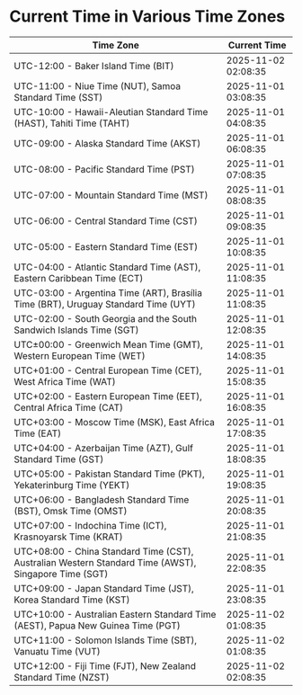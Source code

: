 # Current Time in Various Time Zones

| Time Zone | Current Time |
|-----------|--------------|
| UTC-12:00 - Baker Island Time (BIT) | 2025-11-02 02:08:35 |
| UTC-11:00 - Niue Time (NUT), Samoa Standard Time (SST) | 2025-11-01 03:08:35 |
| UTC-10:00 - Hawaii-Aleutian Standard Time (HAST), Tahiti Time (TAHT) | 2025-11-01 04:08:35 |
| UTC-09:00 - Alaska Standard Time (AKST) | 2025-11-01 06:08:35 |
| UTC-08:00 - Pacific Standard Time (PST) | 2025-11-01 07:08:35 |
| UTC-07:00 - Mountain Standard Time (MST) | 2025-11-01 08:08:35 |
| UTC-06:00 - Central Standard Time (CST) | 2025-11-01 09:08:35 |
| UTC-05:00 - Eastern Standard Time (EST) | 2025-11-01 10:08:35 |
| UTC-04:00 - Atlantic Standard Time (AST), Eastern Caribbean Time (ECT) | 2025-11-01 11:08:35 |
| UTC-03:00 - Argentina Time (ART), Brasília Time (BRT), Uruguay Standard Time (UYT) | 2025-11-01 11:08:35 |
| UTC-02:00 - South Georgia and the South Sandwich Islands Time (SGT) | 2025-11-01 12:08:35 |
| UTC±00:00 - Greenwich Mean Time (GMT), Western European Time (WET) | 2025-11-01 14:08:35 |
| UTC+01:00 - Central European Time (CET), West Africa Time (WAT) | 2025-11-01 15:08:35 |
| UTC+02:00 - Eastern European Time (EET), Central Africa Time (CAT) | 2025-11-01 16:08:35 |
| UTC+03:00 - Moscow Time (MSK), East Africa Time (EAT) | 2025-11-01 17:08:35 |
| UTC+04:00 - Azerbaijan Time (AZT), Gulf Standard Time (GST) | 2025-11-01 18:08:35 |
| UTC+05:00 - Pakistan Standard Time (PKT), Yekaterinburg Time (YEKT) | 2025-11-01 19:08:35 |
| UTC+06:00 - Bangladesh Standard Time (BST), Omsk Time (OMST) | 2025-11-01 20:08:35 |
| UTC+07:00 - Indochina Time (ICT), Krasnoyarsk Time (KRAT) | 2025-11-01 21:08:35 |
| UTC+08:00 - China Standard Time (CST), Australian Western Standard Time (AWST), Singapore Time (SGT) | 2025-11-01 22:08:35 |
| UTC+09:00 - Japan Standard Time (JST), Korea Standard Time (KST) | 2025-11-01 23:08:35 |
| UTC+10:00 - Australian Eastern Standard Time (AEST), Papua New Guinea Time (PGT) | 2025-11-02 01:08:35 |
| UTC+11:00 - Solomon Islands Time (SBT), Vanuatu Time (VUT) | 2025-11-02 01:08:35 |
| UTC+12:00 - Fiji Time (FJT), New Zealand Standard Time (NZST) | 2025-11-02 02:08:35 |

